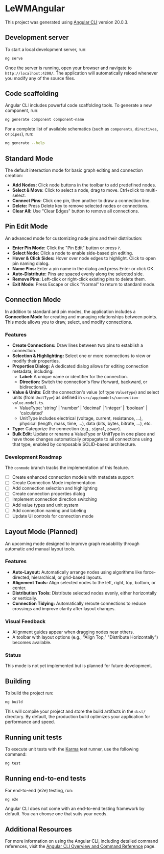 # LeWMAngular

This project was generated using [Angular CLI](https://github.com/angular/angular-cli) version 20.0.3.

## Development server

To start a local development server, run:

```bash
ng serve
```

Once the server is running, open your browser and navigate to `http://localhost:4200/`. The application will automatically reload whenever you modify any of the source files.

## Code scaffolding

Angular CLI includes powerful code scaffolding tools. To generate a new component, run:

```bash
ng generate component component-name
```

For a complete list of available schematics (such as `components`, `directives`, or `pipes`), run:

```bash
ng generate --help
```

## Standard Mode

The default interaction mode for basic graph editing and connection creation:

- **Add Nodes:** Click node buttons in the toolbar to add predefined nodes.
- **Select & Move:** Click to select a node, drag to move. Ctrl+click to multi-select.
- **Connect Pins:** Click one pin, then another to draw a connection line.
- **Delete:** Press Delete key to remove selected nodes or connections.
- **Clear All:** Use "Clear Edges" button to remove all connections.

## Pin Edit Mode

An advanced mode for customizing node pins and their distribution:

- **Enter Pin Mode:** Click the "Pin Edit" button or press `P`.
- **Select Node:** Click a node to enable side-based pin editing.
- **Hover & Click Sides:** Hover over node edges to highlight. Click to open pin naming dialog.
- **Name Pins:** Enter a pin name in the dialog and press Enter or click OK.
- **Auto-Distribute:** Pins are spaced evenly along the selected side.
- **Remove Pins:** Left-click or right-click existing pins to delete them.
- **Exit Mode:** Press Escape or click "Normal" to return to standard mode.

## Connection Mode

In addition to standard and pin modes, the application includes a **Connection Mode** for creating and managing relationships between points. This mode allows you to draw, select, and modify connections.

### Features

-   **Create Connections:** Draw lines between two pins to establish a connection.
-   **Selection & Highlighting:** Select one or more connections to view or modify their properties.
-   **Properties Dialog:** A dedicated dialog allows for editing connection metadata, including:
    -   **Label:** A unique name or identifier for the connection.
    -   **Direction:** Switch the connection's flow (forward, backward, or bidirectional).
-   **Value & Units:** Edit the connection's value (of type `ValueType`) and select units (from `UnitType`) as defined in `src/app/models/connection-value.model.ts`.
    -   ValueType: 'string' | 'number' | 'decimal' | 'integer' | 'boolean' | 'calculated'
    -   UnitType includes electrical (voltage, current, resistance, ...), physical (length, mass, time, ...), data (bits, bytes, bitrate, ...), etc.
-   **Type:** Categorize the connection (e.g., `signal`, `power`).
-   **Bulk Edit:** Update or rename a ValueType or UnitType in one place and have those changes automatically propagate to all connections using that type, enabled by composable SOLID-based architecture.

### Development Roadmap

The `conmode` branch tracks the implementation of this feature.

-   [ ] Create enhanced connection models with metadata support
-   [ ] Create Connection Mode implementation
-   [ ] Add connection selection and highlighting
-   [ ] Create connection properties dialog
-   [ ] Implement connection direction switching
-   [ ] Add value types and unit system
-   [ ] Add connection naming and labeling
-   [ ] Update UI controls for connection mode

## Layout Mode (Planned)

An upcoming mode designed to improve graph readability through automatic and manual layout tools.

### Features

- **Auto-Layout:** Automatically arrange nodes using algorithms like force-directed, hierarchical, or grid-based layouts.
- **Alignment Tools:** Align selected nodes to the left, right, top, bottom, or center.
- **Distribution Tools:** Distribute selected nodes evenly, either horizontally or vertically.
- **Connection Tidying:** Automatically reroute connections to reduce crossings and improve clarity after layout changes.

### Visual Feedback

- Alignment guides appear when dragging nodes near others.
- A toolbar with layout options (e.g., "Align Top," "Distribute Horizontally") becomes available.

### Status

This mode is not yet implemented but is planned for future development.

## Building

To build the project run:

```bash
ng build
```

This will compile your project and store the build artifacts in the `dist/` directory. By default, the production build optimizes your application for performance and speed.

## Running unit tests

To execute unit tests with the [Karma](https://karma-runner.github.io) test runner, use the following command:

```bash
ng test
```

## Running end-to-end tests

For end-to-end (e2e) testing, run:

```bash
ng e2e
```

Angular CLI does not come with an end-to-end testing framework by default. You can choose one that suits your needs.

## Additional Resources

For more information on using the Angular CLI, including detailed command references, visit the [Angular CLI Overview and Command Reference](https://angular.dev/tools/cli) page.
